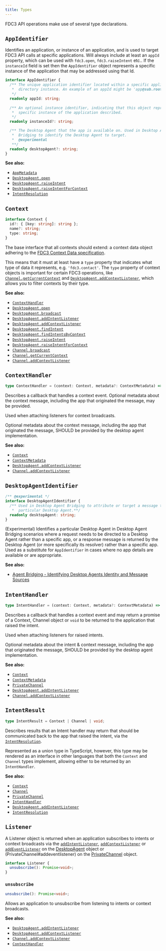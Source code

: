 ```yaml
---
title: Types
---
```


FDC3 API operations make use of several type declarations.

## `AppIdentifier`

Identifies an application, or instance of an application, and is used to target FDC3 API calls at specific applications.
Will always include at least an `appId` property, which can be used with `fdc3.open`, `fdc3.raiseIntent` etc..
If the `instanceId` field is set then the `AppIdentifier` object represents a specific instance of the application that may be addressed using that Id.

```ts
interface AppIdentifier {
  /** The unique application identifier located within a specific application
   *  directory instance. An example of an appId might be 'app@sub.root'.
   */
  readonly appId: string;
  
  /** An optional instance identifier, indicating that this object represents a
   *  specific instance of the application described.
   */
  readonly instanceId?: string;

  /** The Desktop Agent that the app is available on. Used in Desktop Agent 
   *  Bridging to identify the Desktop Agent to target.
   *  @experimental
   **/
  readonly desktopAgent?: string;
}
```

**See also:**

- [`AppMetadata`](Metadata#appmetadata)
- [`DesktopAgent.open`](DesktopAgent#open)
- [`DesktopAgent.raiseIntent`](DesktopAgent#raiseintent)
- [`DesktopAgent.raiseIntentForContext`](DesktopAgent#raiseintentforcontext)
- [`IntentResolution`](Metadata#intentresolution)

## `Context`

```typescript
interface Context {
  id?: { [key: string]: string };
  name?: string;
  type: string;
}
```

The base interface that all contexts should extend: a context data object adhering to the [FDC3 Context Data specification](../../context/spec).

This means that it must at least have a `type` property that indicates what type of data it represents, e.g. `'fdc3.contact'`. The `type` property of context objects is important for certain FDC3 operations, like [`Channel.getCurrentContext`](Channel#getCurrentContext) and [`DesktopAgent.addContextListener`](DesktopAgent#addContextListener), which allows you to filter contexts by their type.

**See also:**

- [`ContextHandler`](#contexthandler)
- [`DesktopAgent.open`](DesktopAgent#open)
- [`DesktopAgent.broadcast`](DesktopAgent#broadcast)
- [`DesktopAgent.addIntentListener`](DesktopAgent#addintentlistener)
- [`DesktopAgent.addContextListener`](DesktopAgent#addcontextlistener)
- [`DesktopAgent.findIntent`](DesktopAgent#findintent)
- [`DesktopAgent.findIntentsByContext`](DesktopAgent#findintentsbycontext)
- [`DesktopAgent.raiseIntent`](DesktopAgent#raiseintent)
- [`DesktopAgent.raiseIntentForContext`](DesktopAgent#raiseintentforcontext)
- [`Channel.broadcast`](Channel#broadcast)
- [`Channel.getCurrentContext`](Channel#getcurrentcontext)
- [`Channel.addContextListener`](Channel#addcontextlistener)

## `ContextHandler`

```typescript
type ContextHandler = (context: Context, metadata?: ContextMetadata) => void;
```

Describes a callback that handles a context event. Optional metadata about the context message, including the app that originated the message, may be provided.

Used when attaching listeners for context broadcasts.

Optional metadata about the context message, including the app that originated the message, SHOULD be provided by the desktop agent implementation.

**See also:**

- [`Context`](#context)
- [`ContextMetadata`](Metadata#contextmetadata)
- [`DesktopAgent.addContextListener`](DesktopAgent#addcontextlistener)
- [`Channel.addContextListener`](Channel#addcontextlistener)

## `DesktopAgentIdentifier`

```typescript
/** @experimental */
interface DesktopAgentIdentifier {
  /** Used in Desktop Agent Bridging to attribute or target a message to a 
   *  particular Desktop Agent.**/
  readonly desktopAgent: string;
}
```

(Experimental) Identifies a particular Desktop Agent in Desktop Agent Bridging scenarios where a request needs to be directed to a Desktop Agent rather than a specific app, or a response message is returned by the Desktop Agent (or more specifically its resolver) rather than a specific app. Used as a substitute for `AppIdentifier` in cases where no app details are available or are appropriate.

**See also:**

* [Agent Bridging - Identifying Desktop Agents Identity and Message Sources](../../agent-bridging/spec#identifying-desktop-agents-identity-and-message-sources)

## `IntentHandler`

```typescript
type IntentHandler = (context: Context, metadata?: ContextMetadata) => Promise<IntentResult> | void;
```

Describes a callback that handles a context event and may return a promise of a Context, Channel object or `void` to be returned to the application that raised the intent.

Used when attaching listeners for raised intents.

Optional metadata about the intent & context message, including the app that originated the message, SHOULD be provided by the desktop agent implementation.

**See also:**

- [`Context`](#context)
- [`ContextMetadata`](Metadata#contextmetadata)
- [`PrivateChannel`](PrivateChannel)
- [`DesktopAgent.addIntentListener`](DesktopAgent#addintentlistener)
- [`Channel.addContextListener`](Channel#addcontextlistener)

## `IntentResult`

```typescript
type IntentResult = Context | Channel | void;
```

Describes results that an Intent handler may return that should be communicated back to the app that raised the intent, via the [`IntentResolution`](Metadata#intentresolution).

Represented as a union type in TypeScript, however, this type may be rendered as an interface in other languages that both the `Context` and `Channel` types implement, allowing either to be returned by an `IntentHandler`.

**See also:**

- [`Context`](#context)
- [`Channel`](Channel)
- [`PrivateChannel`](PrivateChannel)
- [`IntentHandler`](#intenthandler)
- [`DesktopAgent.addIntentListener`](DesktopAgent#addintentlistener)
- [`IntentResolution`](Metadata#intentresolution)

## `Listener`

A Listener object is returned when an application subscribes to intents or context broadcasts via the [`addIntentListener`](DesktopAgent#addintentlistener), [`addContextListener`](DesktopAgent#addcontextlistener) or [`addEventListener`](DesktopAgent#addeventlistener) on the [DesktopAgent](DesktopAgent) object or (PrivateChannel#addeventlistener) on the [PrivateChannel](PrivateChannel) object.

```typescript
interface Listener {
  unsubscribe(): Promise<void>;
}
```

### `unsubscribe`

```ts
unsubscribe(): Promise<void>;
```

Allows an application to unsubscribe from listening to intents or context broadcasts.

**See also:**

- [`DesktopAgent.addIntentListener`](DesktopAgent#addintentlistener)
- [`DesktopAgent.addContextListener`](DesktopAgent#addcontextlistener)
- [`Channel.addContextListener`](Channel#addcontextlistener)
- [`ContextHandler`](Types#contexthandler)
